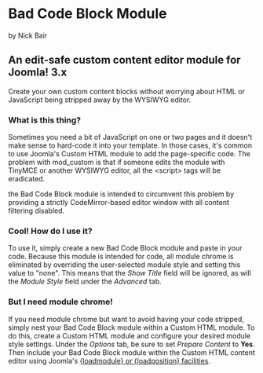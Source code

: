 Bad Code Block Module
=====================
by Nick Bair

An edit-safe custom content editor module for Joomla! 3.x
---------------------------------------------------------

Create your own custom content blocks without worrying about HTML or JavaScript
being stripped away by the WYSIWYG editor.

### What is this thing?

Sometimes you need a bit of JavaScript on one or two pages and it doesn't make
sense to hard-code it into your template. In those cases, it's common to use
Joomla's Custom HTML module to add the page-specific code. The problem with
mod_custom is that if someone edits the module with TinyMCE or another WYSIWYG
editor, all the &lt;script&gt; tags will be eradicated.

the Bad Code Block module is intended to circumvent this problem by providing a
strictly CodeMirror-based editor window with all content filtering disabled.

### Cool! How do I use it?

To use it, simply create a new Bad Code Block module and paste in your code.
Because this module is intended for code, all module chrome is eliminated by
overriding the user-selected module style and setting this value to "none". This
means that the *Show Title* field will be ignored, as will the *Module Style*
field under the *Advanced* tab.

### But I need module chrome!

If you need module chrome but want to avoid having your code stripped, simply
nest your Bad Code Block module within a Custom HTML module. To do this, create
a Custom HTML module and configure your desired module style settings. Under the
*Options* tab, be sure to set *Prepare Content* to **Yes**. Then include your
Bad Code Block module within the Custom HTML content editor using Joomla's
[{loadmodule} or {loadposition} facilities](https://docs.joomla.org/How_do_you_put_a_module_inside_an_article%3F).
